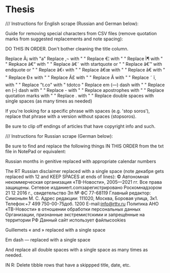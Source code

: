 # Thesis

 /// Instructions for English scrape (Russian and German below):

 Guide for removing special characters from CSV files (remove quotation marks
 from suggested replacements and note spacing):
 
 DO THIS IN ORDER. Don't bother cleaning the title column.
 
 Replace Ã¡ with "a"
 Replace ‚¬ with " "
 Replace €¦ with " "
 Replace Ì¶ with " "
 Repkace â€“ with " "
 Replace â€˜ with startquote or " "
 Replace â€™ with endquote or " "
 Replace â€‹ with " "
 Replace â€œ with " "
 Replace â€ with " "
 Replace Ð± with " "
 Replace Â£ with " "
 Replace Â with " "
 Replace ˜ ï¸ with " "
 Replace "t.co" with " tdotco "
 Replace em (—) dash with " "
 Replace en (–) dash with " "
 Replace - with " "
 Replace apostrophes with " "
 Replace quotation marks with " "
 Replace . with " "
 Replace double spaces with single spaces (as many times as needed)
 
 If you're looking for a specific phrase with spaces (e.g. 'stop soros'),
 replace that phrase with a version without spaces (stopsoros).
 
 Be sure to clip off endings of articles that have copyright info and such.
 
 
 /// Instructions for Russian scrape (German below):
 
 Be sure to find and replace the following things IN THIS ORDER from the txt
 file in NotePad or equivalent:

 Russian months in genitive replaced with appropriate calendar numbers

The RT Russian disclaimer replaced with a single space (note декабря gets replaced 
with 12 and KEEP SPACES at ends of lines):
© Автономная некоммерческая организация «ТВ-Новости», 2005—2021 гг. Все права защищены. 
Сетевое изданиеrt.comзарегистрировано Роскомнадзором 21 12 2016 г., свидетельство 
Эл № ФС 77-68119 Главный редактор: Симоньян М. С. Адрес редакции: 111020, Москва, 
Боровая улица, 3к1. Телефон:+7 499 750-00-75доб. 1200 E-mail:info@rttv.ru Политика 
АНО «ТВ-Новости» в отношении обработки персональных данных Организации, признанные 
экстремистскими и запрещённые на территории РФ Данный сайт использует файлыcookies

 Guillemets « and » replaced with a single space

 Em dash — replaced with a single space

 And replace all double spaces with a single space as many times as needed.
 
 IN R: Delete tibble rows that have a skippped title, date, etc.
 
 
 
